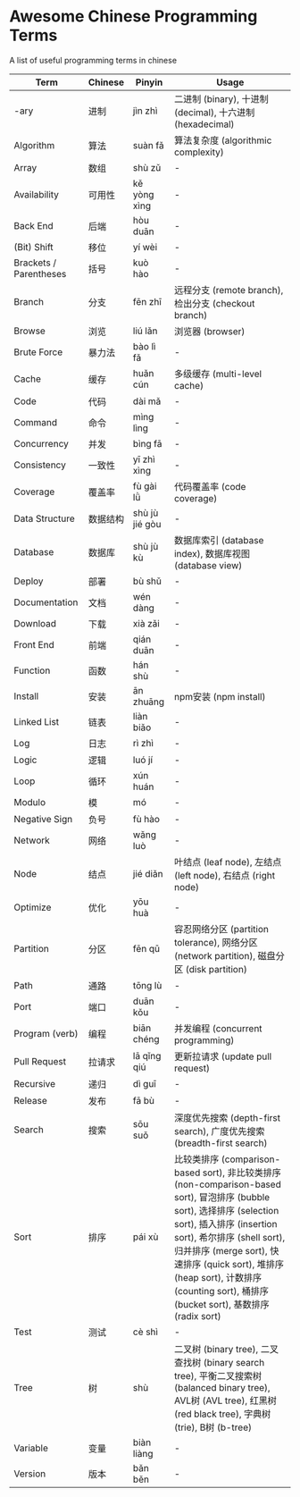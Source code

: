 # Awesome Chinese Programming Terms
A list of useful programming terms in chinese

| Term | Chinese | Pinyin | Usage |
| - | - | - | - |
| -ary | 进制 | jìn zhì | 二进制 (binary), 十进制 (decimal), 十六进制 (hexadecimal) |
| Algorithm | 算法 | suàn fǎ | 算法复杂度 (algorithmic complexity) |
| Array | 数组 | shù zǔ | - |
| Availability | 可用性 | kě yòng xìng | - |
| Back End | 后端 | hòu duān | - |
| (Bit) Shift | 移位 | yí wèi | - |
| Brackets / Parentheses | 括号 | kuò hào | - |
| Branch | 分支 | fēn zhī | 远程分支 (remote branch), 检出分支 (checkout branch) |
| Browse | 浏览 | liú lǎn | 浏览器 (browser) |
| Brute Force | 暴力法 | bào lì fǎ | - |
| Cache | 缓存 | huǎn cún | 多级缓存 (multi-level cache) |
| Code | 代码 | dài mǎ | - |
| Command | 命令 | mìng lìng | - |
| Concurrency | 并发 | bìng fā | - |
| Consistency | 一致性 | yī zhì xìng | - |
| Coverage | 覆盖率 | fù gài lǜ | 代码覆盖率 (code coverage) |
| Data Structure | 数据结构 | shù jù jié gòu | - |
| Database | 数据库 | shù jù kù | 数据库索引 (database index), 数据库视图 (database view) |
| Deploy | 部署 | bù shǔ | - |
| Documentation | 文档 | wén dàng | - |
| Download | 下载 | xià zǎi | - |
| Front End | 前端 | qián duān | - |
| Function | 函数 | hán shù | - |
| Install | 安装 | ān zhuānɡ | npm安装 (npm install) |
| Linked List | 链表 | liàn biǎo | - |
| Log | 日志 | rì zhì | - |
| Logic | 逻辑 | luó jí | - |
| Loop | 循环 | xún huán | - |
| Modulo | 模 | mó | - |
| Negative Sign | 负号 | fù hào | - |
| Network | 网络 | wǎng luò | - |
| Node | 结点 | jié diǎn | 叶结点 (leaf node), 左结点 (left node), 右结点 (right node) |
| Optimize | 优化 | yōu huà | - |
| Partition | 分区 | fēn qū | 容忍网络分区 (partition tolerance), 网络分区 (network partition), 磁盘分区 (disk partition) |
| Path | 通路 | tōng lù | - |
| Port | 端口 | duān kǒu | - |
| Program (verb) | 编程 | biān chéng | 并发编程 (concurrent programming)  |
| Pull Request | 拉请求 | lā qǐng qiú | 更新拉请求 (update pull request) |
| Recursive | 递归 | dì guī | - |
| Release | 发布 | fā bù | - |
| Search | 搜索 | sōu suǒ | 深度优先搜索 (depth-first search), 广度优先搜索 (breadth-first search) |
| Sort | 排序 | pái xù | 比较类排序 (comparison-based sort), 非比较类排序 (non-comparison-based sort), 冒泡排序 (bubble sort), 选择排序 (selection sort), 插入排序 (insertion sort), 希尔排序 (shell sort), 归并排序 (merge sort), 快速排序 (quick sort), 堆排序 (heap sort), 计数排序 (counting sort), 桶排序 (bucket sort), 基数排序 (radix sort) |
| Test | 测试 | cè shì | - |
| Tree | 树 | shù | 二叉树 (binary tree), 二叉查找树 (binary search tree), 平衡二叉搜索树 (balanced binary tree), AVL树 (AVL tree), 红黑树 (red black tree), 字典树 (trie), B树 (b-tree) |
| Variable | 变量 | biàn liàng | - |
| Version | 版本 | bǎn běn | - |
